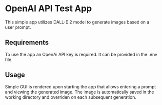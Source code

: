 # OpenAI API Test App
This simple app utilizes DALL-E 2 model to generate images based on a user prompt.

## Requirements
To use the app an OpenAi API key is required. It can be provided in the .env file.

## Usage
Simple GUI is rendered upon starting the app that allows entering a prompt and viewing the generated image. The image is automatically saved in the working directory and overriden on each subsequent generation.